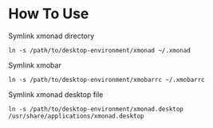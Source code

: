How To Use
===========

Symlink xmonad directory
```
ln -s /path/to/desktop-environment/xmonad ~/.xmonad
```

Symlink xmobar
```
ln -s /path/to/desktop-environment/xmobarrc ~/.xmobarrc
```

Symlink xmonad desktop file
```
ln -s /path/to/desktop-environment/xmonad.desktop /usr/share/applications/xmonad.desktop
```